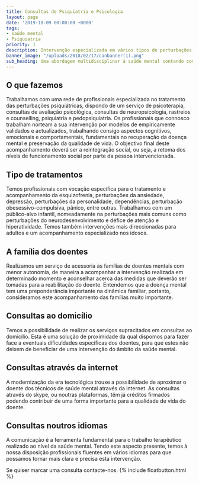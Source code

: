```yaml
---
title: Consultas de Psiquiatria e Psicologia
layout: page
date: '2019-10-09 00:00:00 +0000'
tags:
- saúde mental
- Psiquiatria
priority: 1
description: Intervenção especializada em vários tipos de perturbações, disponível em vários pontos do país.
banner_image: "/uploads/2018/02/17/canbanner(1).png"
sub_heading: Uma abordagem multidisciplinar à saúde mental contando com um leque diversificado de serviços de Psiquiatria e Psicologia.
---
```


## O que fazemos

Trabalhamos com uma rede de profissionais especializada no tratamento das perturbações psiquiátricas, dispondo de um serviço de psicoterapia, consultas de avaliação psicológica, consultas de neuropsicologia, rastreios e counselling, psiquiatria e pedopsiquiatria.
Os profissionais que connosco trabalham norteam a sua intervenção por modelos de empiricamente validados e actualizados, trabalhando consigo aspectos cognitivos, emocionais e comportamentais, fundamentais no recuperação da doença mental e preservação da qualidade de vida.
O objectivo final deste acompanhamento deverá ser a reintegração social, ou seja, a retoma dos níveis de funcionamento social por parte da pessoa intervencionada.


## Tipo de tratamentos

Temos profissionais com vocação específica para o tratamento e acompanhamento da esquizofrenia, perturbações da ansiedade, depressão, perturbações da personalidade, dependências, perturbação obesessivo-compulsiva, pânico, entre outras.
Trabalhamos com um público-alvo infantil, nomeadamente na perturbações mais comuns como perturbações do neurodesenvolvimento e défice de atenção e hiperatividade. Temos também intervenções mais direccionadas para adultos e um acompanhamento especializado nos idosos.


## A família dos doentes

Realizamos um serviço de acessoria às famílias de doentes mentais com menor autonomia, de maneira a acompanhar a intervenção realizada em determinado momento e aconselhar acerca das medidas que deverão ser tomadas para a reabilitação do doente. Entendemos que a doença mental tem uma preponderância importante na dinâmica familiar, portanto, consideramos este acompanhamento das famílias muito importante.

## Consultas ao domicílio

Temos a possibilidade de realizar os serviços supracitados em consultas ao domicílio. Esta é uma solução de proximidade da qual dispomos para fazer face a eventuais dificuldades específicas dos doentes, para que estes não deixem de beneficiar de uma intervenção do âmbito da saúde mental.


## Consultas através da internet

A modernização da era tecnológica trouxe a possibilidade de aproximar o doente dos técnicos de saúde mental através da internet. As consultas através do skype, ou noutras plataformas, têm já créditos firmados podendo contribuir de uma forma importante para a qualidade de vida do doente.

## Consultas noutros idiomas

A comunicação é a ferramenta fundamental para o trabalho terapêutico realizado ao nível da saúde mental. Tendo este aspecto presente, temos à nossa disposição profissionais fluentes em vários idiomas para que possamos tornar mais clara e precisa esta intervenção.


Se quiser marcar uma consulta contacte-nos.
{% include floatbutton.html %}
